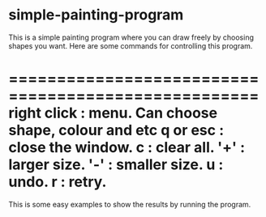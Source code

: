 # simple-painting-program

This is a simple painting program where you can draw freely by choosing shapes you want. Here are some commands for controlling this program.

====================================================
right click : menu. Can choose shape, colour and etc
q or esc : close the window.
c : clear all.
'+' : larger size.
'-' : smaller size.
u : undo.
r : retry.
====================================================

This is some easy examples to show the results by running the program.
